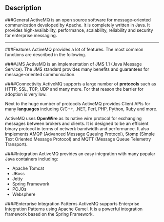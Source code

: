 ## Description

###General
ActiveMQ is an open source software for message-oriented communication developed by Apache. It is completely written in Java. It provides high-availability, performance, scalability, reliability and security for enterprise messaging. 


----------


###Features
ActiveMQ provides a lot of features. The most common functions are described in the following.

####JMS
ActiveMQ is an implementation of JMS 1.1 (Java Message Service). The JMS standard provides many benefits and guarantees for message-oriented communication.

####Connectivity
ActiveMQ supports a large number of **protocols** such as HTTP, SSL, TCP, UDP and many more. For that reason the barrier for adoption is very low. 

Next to the huge number of protocols ActiveMQ provides Client APIs for many **languages** including C/C++, .NET, Perl, PHP, Python, Ruby and more.

ActiveMQ uses **OpenWire** as its native wire protocol for exchanging messages between brokers and clients. It is designed to be an efficient binary protocol in terms of netwerk bandwidth and performance. It also implements AMQP (Advanced Message Queuing Protocol), Stomp (Simple Text Oriented Message Protocol) and MQTT (Message Queue Telemetry Transport).

####Integration
ActiveMQ provides an easy integration with many popular Java containers including: 

 - Apache Tomcat
 - JBoss
 - Jetty
 - Spring Framework
 - POJOs
 - Websphere

####Enterprise Integration Patterns
ActiveMQ supports Enterprise Integration Patterns using Apache Camel. It is a powerful integration framework based on the Spring Framework. 